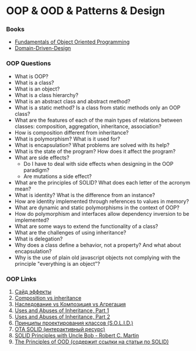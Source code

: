 # OOP & OOD & Patterns & Design

### Books

* [Fundamentals of Object Oriented Programming](https://en.wikipedia.org/wiki/Object-Oriented_Software_Construction)
* [Domain-Driven-Design](https://en.wikipedia.org/wiki/Domain-driven_design)

### OOP Questions

* What is OOP?
* What is a class?
* What is an object?
* What is a class hierarchy?
* What is an abstract class and abstract method?
* What is a static method? Is a class from static methods only an OOP class?
* What are the features of each of the main types of relations between classes: composition, aggregation, inheritance, association?
* How is composition different from inheritance?
* What is polymorphism? What is it used for?
* What is encapsulation? What problems are solved with its help?
* What is the state of the program? How does it affect the program?
* What are side effects?
    - Do I have to deal with side effects when designing in the OOP paradigm?
    - Are mutations a side effect?
* What are the principles of SOLID? What does each letter of the acronym mean?
* What is identity? What is the difference from an instance?
* How are identity implemented through references to values ​​in memory?
* What are dynamic and static polymorphisms in the context of OOP?
* How do polymorphism and interfaces allow dependency inversion to be implemented?
* What are some ways to extend the functionality of a class?
* What are the challenges of using inheritance?
* What is delegation?
* Why does a class define a behavior, not a property? And what about encapsulation?
* Why is the use of plain old javascript objects not complying with the principle "everything is an object"?

### OOP Links

1. [Сайд эффекты](http://blog.csssr.ru/2017/10/07/side-effects)
2. [Composition vs inheritance](https://javarevisited.blogspot.com/2013/06/why-favor-composition-over-inheritance-java-oops-design.html)
3. [Наследование vs Композиция vs Агрегация](http://sergeyteplyakov.blogspot.com/2012/12/vs-vs.html)
4. [Uses and Abuses of Inheritance, Part 1](http://www.gotw.ca/publications/mill06.htm)
5. [Uses and Abuses of Inheritance, Part 2](http://www.gotw.ca/publications/mill07.htm)
6. [Принципы проектирования классов (S.O.L.I.D.)](https://blog.byndyu.ru/2009/10/solid.html)
7. [OTA SOLID (интерактивный ресурс)](https://ota-solid.now.sh/)
8. [SOLID Principles with Uncle Bob - Robert C. Martin](https://www.hanselminutes.com/145/solid-principles-with-uncle-bob-robert-c-martin)
9. [The Principles of OOD (содержит ссылки на статьи по SOLID)](http://butunclebob.com/ArticleS.UncleBob.PrinciplesOfOod)

